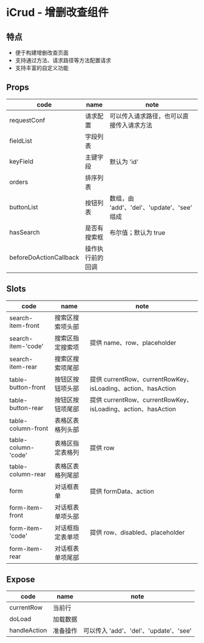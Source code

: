 # iCrud - 增删改查组件

## 特点

* 便于构建增删改查页面
* 支持通过方法、请求路径等方法配置请求
* 支持丰富的自定义功能





## Props

| code                   | name             | note                                        |
| ---------------------- | ---------------- | ------------------------------------------- |
| requestConf            | 请求配置         | 可以传入请求路径，也可以直接传入请求方法    |
| fieldList              | 字段列表         |                                             |
| keyField               | 主键字段         | 默认为 'id'                                 |
| orders                 | 排序列表         |                                             |
| buttonList             | 按钮列表         | 数组，由 'add'、'del'、'update'、'see' 组成 |
| hasSearch              | 是否有搜索框     | 布尔值；默认为 true                         |
| beforeDoActionCallback | 操作执行前的回调 |                                             |



## Slots

| code                | name             | note                                                         |
| ------------------- | ---------------- | ------------------------------------------------------------ |
| search-item-front   | 搜索区搜索项头部 |                                                              |
| search-item-'code'  | 搜索区指定搜索项 | 提供 name、row、placeholder                                  |
| search-item-rear    | 搜索区搜索项尾部 |                                                              |
| table-button-front  | 按钮区按钮项头部 | 提供 currentRow、currentRowKey、isLoading、action、hasAction |
| table-button-rear   | 按钮区按钮项尾部 | 提供 currentRow、currentRowKey、isLoading、action、hasAction |
| table-column-front  | 表格区表格列头部 |                                                              |
| table-column-'code' | 表格区指定表格列 | 提供 row                                                     |
| table-column-rear   | 表格区表格列尾部 |                                                              |
| form                | 对话框表单       | 提供 formData、action                                        |
| form-item-front     | 对话框表单项头部 |                                                              |
| form-item-'code'    | 对话框指定表单项 | 提供 row、disabled、placeholder                              |
| form-item-rear      | 对话框表单项尾部 |                                                              |





## Expose

| code         | name     | note                                   |
| ------------ | -------- | -------------------------------------- |
| currentRow   | 当前行   |                                        |
| doLoad       | 加载数据 |                                        |
| handleAction | 准备操作 | 可以传入 'add'、'del'、'update'、'see' |